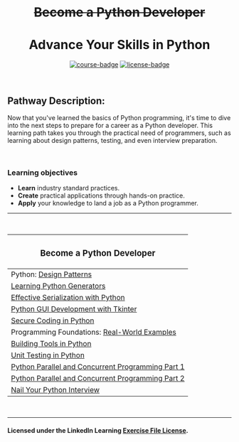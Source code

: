 <div align="center">

# ~~Become a Python Developer~~
# Advance Your Skills in Python

[![course-badge]][course-link]
[![license-badge]][LICENSE]

</div>

<!-- badge info -->
[course-badge]:https://img.shields.io/badge/learning-Python-white?logo=Linkedin&labelColor=blue&style=for-the-badge
[course-link]:https://www.linkedin.com/learning/paths/become-a-python-developer "Become a Python Developer"
[license-badge]:https://img.shields.io/badge/learning-license-success?logo=Linkedin&labelColor=black&style=for-the-badge

<br>

## Pathway Description:
Now that you've learned the basics of Python programming, it's time to dive into the next steps to prepare for a career as a Python developer. This learning path takes you through the practical need of programmers, such as learning about design patterns, testing, and even interview preparation.

<br>

### Learning objectives
- <b>Learn</b> industry standard practices.
- <b>Create</b> practical applications through hands-on practice.
- <b>Apply</b> your knowledge to land a job as a Python programmer.

---
<br>

| <h3 align="center">Become a Python Developer</h3>         |
| :-------------------------------------------------------- |
| Python: [Design Patterns][py01]                           |
| [Learning Python Generators][py02]                        |
| [Effective Serialization with Python][py03]               |
| [Python GUI Development with Tkinter][py04]               |
| [Secure Coding in Python][py05]                           |
| Programming Foundations: [Real-World Examples][py06]      |
| [Building Tools in Python][py07]                          |
| [Unit Testing in Python][py08]                            |
| [Python Parallel and Concurrent Programming Part 1][py09] |
| [Python Parallel and Concurrent Programming Part 2][py10] |
| [Nail Your Python Interview][py11]                        |

<br>

---
#### Licensed under the LinkedIn Learning [Exercise File License][LICENSE].

[LICENSE]:../LICENSE "LinkedIn Learning License"

<!-- course quick links -->
[py01]:01_design_patterns
[py02]:02_generators
[py03]:03_serialization
[py04]:04_tkinter
[py05]:05_secure_coding
[py06]:06_real_world_examples
[py07]:07_building_tools
[py08]:08_unit_testing
[py09]:09_parallel_concurrent_01
[py10]:10_parallel_concurrent_02
[py11]:11_python_interview